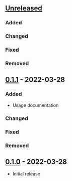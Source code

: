 ## [Unreleased]

### Added


### Changed


### Fixed


### Removed


## [0.1.1] - 2022-03-28

### Added

- Usage documentation

### Changed


### Fixed


### Removed


## [0.1.0] - 2022-03-28

- Initial release


[0.1.1]: https://github.com/pboling//compare/v0.1.0...v0.1.1
[0.1.0]: https://github.com/oauth-xx/oauth2/compare/e71c6c3dad5bfd59ae2509531eaea3a16e21cb63...v0.1.0
[Unreleased]: https://github.com/oauth-xx/oauth2/compare/.v0.1.1...HEAD
